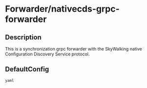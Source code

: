 # Forwarder/nativecds-grpc-forwarder
## Description
This is a synchronization grpc forwarder with the SkyWalking native Configuration Discovery Service protocol.
## DefaultConfig
```yaml```
